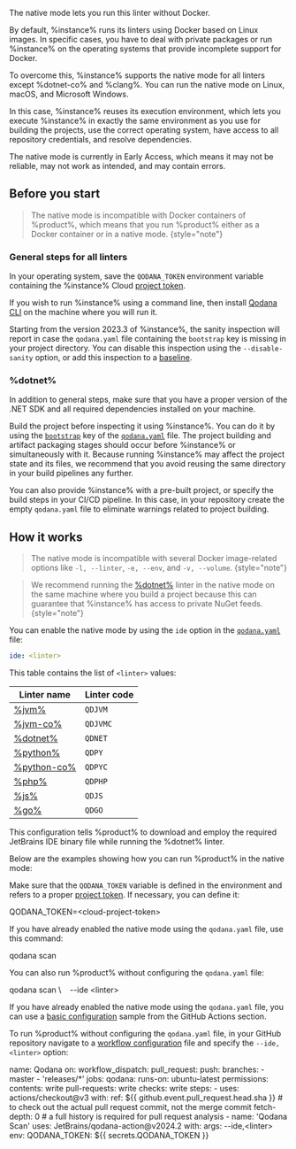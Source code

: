 [//]: # (title: Native mode)

<link-summary>The native mode lets you run this linter without Docker.</link-summary>

By default, %instance% runs its linters using Docker based on Linux images. 
In specific cases, you have to deal with private packages or run %instance% on the operating systems that
provide incomplete support for Docker. 

To overcome this, %instance% supports the native mode for all linters except %dotnet-co% and %clang%.
You can run the native mode on Linux, macOS, and Microsoft Windows.

In this case, %instance% reuses its execution environment, which lets you execute %instance% in exactly the same 
environment as you use for building the projects, use the correct operating system, have access to all repository
credentials, and resolve dependencies. 

<note>
    The native mode is currently in Early Access, which means it may not be reliable, may not work as intended, and may contain errors.
</note>

## Before you start

> The native mode is incompatible with Docker containers of %product%, which means that you run
> %product% either as a Docker container or in a native mode.
> {style="note"}

### General steps for all linters

In your operating system, save the `QODANA_TOKEN` environment variable containing the %instance% Cloud
[project token](project-token.md).

If you wish to run %instance% using a command line, then install [Qodana CLI](Quick-start.topic#quickstart-run-using-cli) on the machine where you will run it.

Starting from the version 2023.3 of %instance%, the sanity inspection will report in case the `qodana.yaml` file
containing the `bootstrap` key is missing in your project directory. You can disable this inspection using the 
`--disable-sanity` option, or add this inspection to a [baseline](baseline.topic).

### %dotnet%

In addition to general steps, make sure that you have a proper version of the .NET SDK and all required 
dependencies installed on your machine. 

Build the project before inspecting it using %instance%. You can do it by using the [`bootstrap`](before-running-qodana.md) key of the 
[`qodana.yaml`](qodana-yaml.md) file. The project building and artifact 
packaging stages should occur before %instance% or simultaneously with it. Because running %instance% may affect the 
project state and its files, we recommend that you avoid reusing the same directory in your build pipelines any further. 

You can also provide %instance% with a pre-built project, or specify the build steps in your CI/CD pipeline. In this 
case, in your repository create the empty `qodana.yaml` file to eliminate warnings related to project building.

## How it works

> The native mode is incompatible with several Docker image-related options like `-l, --linter`,
`-e, --env`, and `-v, --volume`.
{style="note"}

> We recommend running the [%dotnet%](dotnet.md) linter in the native mode on the same machine where you build a project 
> because this can guarantee that %instance% has access to private NuGet feeds.
{style="note"}

You can enable the native mode by using the `ide` option in the [`qodana.yaml`](qodana-yaml.md) file: 

```yaml
ide: <linter>
```

This table contains the list of `<linter>` values:

| Linter name                | Linter code |
|----------------------------|-------------|
| [%jvm%](jvm.md)            | `QDJVM`     |
| [%jvm-co%](jvm.md)         | `QDJVMC`    |
| [%dotnet%](dotnet.md)      | `QDNET`     |
| [%python%](python.md)      | `QDPY`      |
| [%python-co%](python.md)   | `QDPYC`     |
| [%php%](php.md)            | `QDPHP`     |
| [%js%](js.md)              | `QDJS`      |
| [%go%](golang.md)          | `QDGO`      |


This configuration tells %product% to download and employ the required JetBrains IDE binary file while running the
%dotnet% linter.

Below are the examples showing how you can run %product% in the native mode:

<tabs group="cli-settings">
    <tab title="Qodana CLI" group-key="native-mode-qodana-cli">
                <procedure>
                    <step>
                        <p>Make sure that the <code>QODANA_TOKEN</code> variable is defined in the environment and refers to a proper 
                        <a href="project-token.md">project token</a>. If necessary, you can define it:</p>
                        <code-block lang="shell" prompt="$">
                            QODANA_TOKEN=&lt;cloud-project-token&gt;
                        </code-block>
                    </step>
                    <step>
                        <p>If you have already enabled the native mode using the <code>qodana.yaml</code> file, use this 
                        command:</p>
                        <code-block lang="shell" prompt="$">qodana scan</code-block>
                        <p>You can also run %product% without configuring the <code>qodana.yaml</code> file:</p>
                        <code-block lang="shell" prompt="$">
                            qodana scan \
                            &nbsp;&nbsp;&nbsp;--ide &lt;linter&gt;
                        </code-block>
                    </step>
                </procedure>
    </tab>
    <tab title="GitHub Actions" group-key="native-mode-github">
        <p>If you have already enabled the native mode using the <code>qodana.yaml</code> file, you can use a 
        <a href="github.md" anchor="Basic+configuration">basic configuration</a> sample from the GitHub Actions section.</p>
        <p>To run %product% without configuring the <code>qodana.yaml</code> file, in your GitHub repository navigate to 
        a <a href="github.md" anchor="Basic+configuration">workflow configuration</a> file and specify the <code>--ide,&lt;linter&gt;</code> option:</p>
        <code-block lan="yaml">
        name: Qodana
        on:
          workflow_dispatch:
          pull_request:
          push:
            branches:
              - master
              - 'releases/*'
        jobs:
          qodana:
            runs-on: ubuntu-latest
            permissions:
              contents: write
              pull-requests: write
              checks: write
            steps:
              - uses: actions/checkout@v3
                with:
                  ref: ${{ github.event.pull_request.head.sha }}  # to check out the actual pull request commit, not the merge commit
                  fetch-depth: 0  # a full history is required for pull request analysis
              - name: 'Qodana Scan'
                uses: JetBrains/qodana-action@v2024.2
                with:
                  args: --ide,&lt;linter&gt;
                env:
                  QODANA_TOKEN: ${{ secrets.QODANA_TOKEN }}
        </code-block>
    </tab>
</tabs>
